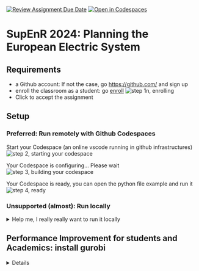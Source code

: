 [![Review Assignment Due Date](https://classroom.github.com/assets/deadline-readme-button-22041afd0340ce965d47ae6ef1cefeee28c7c493a6346c4f15d667ab976d596c.svg)](https://classroom.github.com/a/M_bX8C28)
[![Open in Codespaces](https://classroom.github.com/assets/launch-codespace-2972f46106e565e64193e422d61a12cf1da4916b45550586e14ef0a7c637dd04.svg)](https://classroom.github.com/open-in-codespaces?assignment_repo_id=17346622)
# SupEnR 2024: Planning the European Electric System

## Requirements 

* a Github account: If not the case, go https://github.com/ and sign up
* enroll the classroom as a student: go [enroll](https://classroom.github.com/a/M_bX8C28)
![step 1n, enrolling](/.assets/img/enroll1.png)
* Click to accept the assignment

## Setup

### Preferred: Run remotely with Github Codespaces
Start your Codespace (an online vscode running in github infrastructures)
![step 2, starting your codespace](/.assets/img/enroll2.png)

Your Codespace is configuring... Please wait
![step 3, building your codespace](/.assets/img/building_codespace.png)

Your Codespace is ready, you can open the python file example and run it
![step 4, ready](/.assets/img/ready.png)

### Unsupported (almost): Run locally

<details>
  <summary>Help me, I really really want to run it locally</summary>

[blue pill or red pill ?](https://en.wikipedia.org/wiki/Red_pill_and_blue_pill)
![blue pill or red pill](https://upload.wikimedia.org/wikipedia/commons/5/52/Red_and_blue_pill.jpg)

Are you sure you want to choose the red pill over the blue pill?

<details>
  <summary>Yes, I'm sure</summary>

You have to install Python and Pycharm 

#### Python
Install a compatible Python version from 3.9 to 3.12, avoid 3.13 and versions older than 3.9 

<details>
  <summary>On windows</summary>

Either:
```
winget install Python.Python.3.12
```
or download and install  https://www.python.org/ftp/python/3.12.7/python-3.12.7-amd64.exe
</details>

<details>
  <summary>On a mac</summary>

If you have Homebrew installed:
```
brew install python@3.12
```
or download and install https://www.python.org/ftp/python/3.12.7/python-3.12.7-macos11.pkg
</details>

<details>
  <summary>On linux</summary>

Hopefully if you use a linux machine, it means you're autonomous
</details>

#### Pycharm

Install the last version of Pycharm Community

<details>
  <summary>On windows</summary>

Either:
```
winget install JetBrains.PyCharm.Community
```
or download and install https://download.jetbrains.com/python/pycharm-community-2024.2.3.exe
</details>

<details>
  <summary>On a mac</summary>

If you have Homebrew installed:
```
brew install --cask pycharm-ce
```
or download and install https://download.jetbrains.com/python/pycharm-community-2024.2.3.dmg
</details>

<details>
  <summary>On linux</summary>

download and install https://download.jetbrains.com/python/pycharm-community-2024.2.3.tar.gz
</details>

#### Setting up Pycharm 

TO COME

</details>

</details>

## Performance Improvement for students and Academics: install gurobi

<details>

* connect to the university wifi or maybe eduroam wifi
* go and register here with you student email: https://portal.gurobi.com/iam/register
  ![registration page 1/3](/.assets/img/gurobi_registration.png)
* register as a student
  ![registration page 2/3](/.assets/img/gurobi_registration2.png)
* set a password !
* request a 'WLS license' on this page: https://portal.gurobi.com/iam/licenses/request
  ![license 1/3](/.assets/img/gurobi_license1.png)
* go and download your license file it should be a gurobi.lic file: https://license.gurobi.com/manager/licenses
  ![license 2/3](/.assets/img/gurobi_license2.png)
* put your gurobi license at the root of your git project using drag and drop
  ![license 3/3](/.assets/img/gurobi_license3.png)

now in your python script replace
```python
result = network.optimize(solver_name="highs")
```
with
```python
import os
os.environ['GRB_LICENSE_FILE'] = os.path.join(os.path.dirname(__file__), 'gurobi.lic')
result = network.optimize(solver_name="gurobi")
```

Hopefully it should work
</details>
